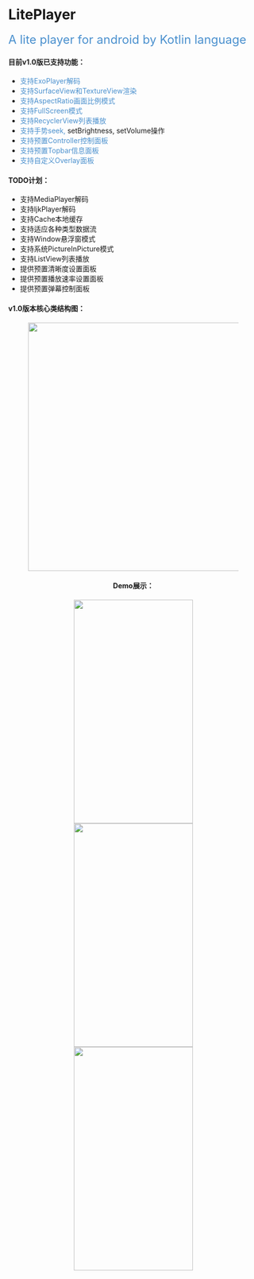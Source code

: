 # LitePlayer
<font color=#4A90CE size=5>A lite player for android by Kotlin language</font>

#### 目前v1.0版已支持功能：
* <font color=#4A90CE>支持ExoPlayer解码</font>
* <font color=#4A90CE>支持SurfaceView和TextureView渲染</font>
* <font color=#4A90CE>支持AspectRatio画面比例模式</font>
* <font color=#4A90CE>支持FullScreen模式</font>
* <font color=#4A90CE>支持RecyclerView列表播放</font>
* <font color=#4A90CE>支持手势seek,</font> setBrightness, setVolume操作
* <font color=#4A90CE>支持预置Controller控制面板</font>
* <font color=#4A90CE>支持预置Topbar信息面板</font>
* <font color=#4A90CE>支持自定义Overlay面板</font>

#### TODO计划：
* 支持MediaPlayer解码
* 支持IjkPlayer解码
* 支持Cache本地缓存
* 支持适应各种类型数据流
* 支持Window悬浮窗模式
* 支持系统PictureInPicture模式
* 支持ListView列表播放
* 提供预置清晰度设置面板
* 提供预置播放速率设置面板
* 提供预置弹幕控制面板



#### v1.0版本核心类结构图：

<center>
<figure>
<img src="https://raw.githubusercontent.com/seagazer/LitePlayer/master/image/LitePlayer_ClassCore.png" width="820" height="500"/>

#### Demo展示：
<img src="https://raw.githubusercontent.com/seagazer/LitePlayer/master/image/Screenshot_1593832506.png" width="240" height="450"/>

<img src="https://raw.githubusercontent.com/seagazer/LitePlayer/master/image/Screenshot_1593832537.png" width="240" height="450"/>

<img src="https://raw.githubusercontent.com/seagazer/LitePlayer/master/image/Screenshot_1593832554.png" width="240" height="450"/>
</center>
</figure>
